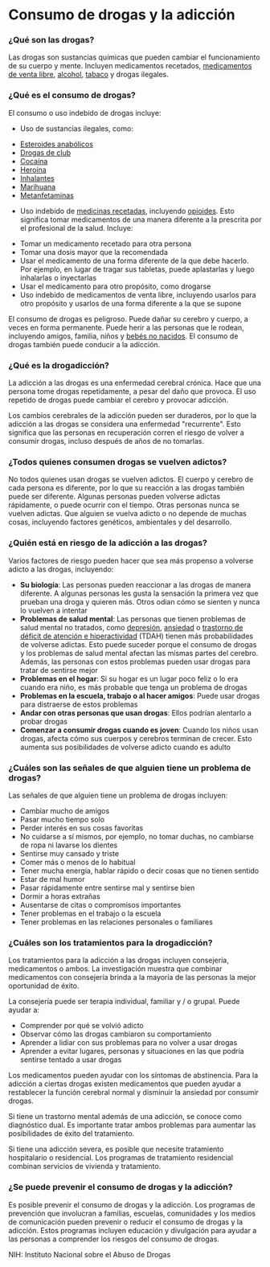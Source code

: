 Consumo de drogas y la adicción
===============================


### ¿Qué son las drogas?


Las drogas son sustancias químicas que pueden cambiar el funcionamiento de su cuerpo y mente. Incluyen medicamentos recetados, [medicamentos de venta libre](https://medlineplus.gov/spanish/overthecountermedicines.html), [alcohol](https://medlineplus.gov/spanish/alcohol.html), [tabaco](https://medlineplus.gov/spanish/smoking.html) y drogas ilegales.


### ¿Qué es el consumo de drogas?


El consumo o uso indebido de drogas incluye:


* Uso de sustancias ilegales, como:
+ [Esteroides anabólicos](https://medlineplus.gov/spanish/anabolicsteroids.html)
+ [Drogas de club](https://medlineplus.gov/spanish/clubdrugs.html)
+ [Cocaína](https://medlineplus.gov/spanish/cocaine.html)
+ [Heroína](https://medlineplus.gov/spanish/heroin.html)
+ [Inhalantes](https://medlineplus.gov/spanish/inhalants.html)
+ [Marihuana](https://medlineplus.gov/spanish/marijuana.html)
+ [Metanfetaminas](https://medlineplus.gov/spanish/methamphetamine.html)

* Uso indebido de [medicinas recetadas](https://medlineplus.gov/spanish/prescriptiondrugmisuse.html), incluyendo [opioides](https://medlineplus.gov/spanish/opioidsandopioidusedisorderoud.html). Esto significa tomar medicamentos de una manera diferente a la prescrita por el profesional de la salud. Incluye:
+ Tomar un medicamento recetado para otra persona
+ Tomar una dosis mayor que la recomendada
+ Usar el medicamento de una forma diferente de la que debe hacerlo. Por ejemplo, en lugar de tragar sus tabletas, puede aplastarlas y luego inhalarlas o inyectarlas
+ Usar el medicamento para otro propósito, como drogarse
+ Uso indebido de medicamentos de venta libre, incluyendo usarlos para otro propósito y usarlos de una forma diferente a la que se supone


El consumo de drogas es peligroso. Puede dañar su cerebro y cuerpo, a veces en forma permanente. Puede herir a las personas que le rodean, incluyendo amigos, familia, niños y [bebés no nacidos](https://medlineplus.gov/spanish/pregnancyandsubstanceuse.html). El consumo de drogas también puede conducir a la adicción.


### ¿Qué es la drogadicción?


La adicción a las drogas es una enfermedad cerebral crónica. Hace que una persona tome drogas repetidamente, a pesar del daño que provoca. El uso repetido de drogas puede cambiar el cerebro y provocar adicción.


Los cambios cerebrales de la adicción pueden ser duraderos, por lo que la adicción a las drogas se considera una enfermedad "recurrente". Esto significa que las personas en recuperación corren el riesgo de volver a consumir drogas, incluso después de años de no tomarlas.


### ¿Todos quienes consumen drogas se vuelven adictos?


No todos quienes usan drogas se vuelven adictos. El cuerpo y cerebro de cada persona es diferente, por lo que su reacción a las drogas también puede ser diferente. Algunas personas pueden volverse adictas rápidamente, o puede ocurrir con el tiempo. Otras personas nunca se vuelven adictas. Que alguien se vuelva adicto o no depende de muchas cosas, incluyendo factores genéticos, ambientales y del desarrollo.


### ¿Quién está en riesgo de la adicción a las drogas?


Varios factores de riesgo pueden hacer que sea más propenso a volverse adicto a las drogas, incluyendo:


* **Su biología**: Las personas pueden reaccionar a las drogas de manera diferente. A algunas personas les gusta la sensación la primera vez que prueban una droga y quieren más. Otros odian cómo se sienten y nunca lo vuelven a intentar
* **Problemas de salud mental**: Las personas que tienen problemas de salud mental no tratados, como [depresión](https://medlineplus.gov/spanish/depression.html), [ansiedad](https://medlineplus.gov/spanish/anxiety.html) o [trastorno de déficit de atención e hiperactividad](https://medlineplus.gov/spanish/attentiondeficithyperactivitydisorder.html) (TDAH) tienen más probabilidades de volverse adictas. Esto puede suceder porque el consumo de drogas y los problemas de salud mental afectan las mismas partes del cerebro. Además, las personas con estos problemas pueden usar drogas para tratar de sentirse mejor
* **Problemas en el hogar**: Si su hogar es un lugar poco feliz o lo era cuando era niño, es más probable que tenga un problema de drogas
* **Problemas en la escuela, trabajo o al hacer amigos**: Puede usar drogas para distraerse de estos problemas
* **Andar con otras personas que usan drogas**: Ellos podrían alentarlo a probar drogas
* **Comenzar a consumir drogas cuando es joven**: Cuando los niños usan drogas, afecta cómo sus cuerpos y cerebros terminan de crecer. Esto aumenta sus posibilidades de volverse adicto cuando es adulto


### ¿Cuáles son las señales de que alguien tiene un problema de drogas?


Las señales de que alguien tiene un problema de drogas incluyen:


* Cambiar mucho de amigos
* Pasar mucho tiempo solo
* Perder interés en sus cosas favoritas
* No cuidarse a sí mismos, por ejemplo, no tomar duchas, no cambiarse de ropa ni lavarse los dientes
* Sentirse muy cansado y triste
* Comer más o menos de lo habitual
* Tener mucha energía, hablar rápido o decir cosas que no tienen sentido
* Estar de mal humor
* Pasar rápidamente entre sentirse mal y sentirse bien
* Dormir a horas extrañas
* Ausentarse de citas o compromisos importantes
* Tener problemas en el trabajo o la escuela
* Tener problemas en las relaciones personales o familiares


### ¿Cuáles son los tratamientos para la drogadicción?


Los tratamientos para la adicción a las drogas incluyen consejería, medicamentos o ambos. La investigación muestra que combinar medicamentos con consejería brinda a la mayoría de las personas la mejor oportunidad de éxito.


La consejería puede ser terapia individual, familiar y / o grupal. Puede ayudar a:


* Comprender por qué se volvió adicto
* Observar cómo las drogas cambiaron su comportamiento
* Aprender a lidiar con sus problemas para no volver a usar drogas
* Aprender a evitar lugares, personas y situaciones en las que podría sentirse tentado a usar drogas


Los medicamentos pueden ayudar con los síntomas de abstinencia. Para la adicción a ciertas drogas existen medicamentos que pueden ayudar a restablecer la función cerebral normal y disminuir la ansiedad por consumir drogas.


Si tiene un trastorno mental además de una adicción, se conoce como diagnóstico dual. Es importante tratar ambos problemas para aumentar las posibilidades de éxito del tratamiento.


Si tiene una adicción severa, es posible que necesite tratamiento hospitalario o residencial. Los programas de tratamiento residencial combinan servicios de vivienda y tratamiento.


### ¿Se puede prevenir el consumo de drogas y la adicción?


Es posible prevenir el consumo de drogas y la adicción. Los programas de prevención que involucran a familias, escuelas, comunidades y los medios de comunicación pueden prevenir o reducir el consumo de drogas y la adicción. Estos programas incluyen educación y divulgación para ayudar a las personas a comprender los riesgos del consumo de drogas.


NIH: Instituto Nacional sobre el Abuso de Drogas

